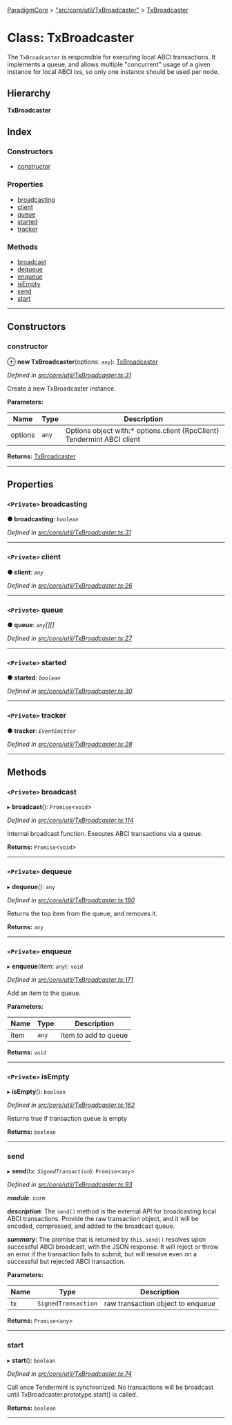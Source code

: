 [ParadigmCore](../README.md) > ["src/core/util/TxBroadcaster"](../modules/_src_core_util_txbroadcaster_.md) > [TxBroadcaster](../classes/_src_core_util_txbroadcaster_.txbroadcaster.md)

# Class: TxBroadcaster

The `TxBroadcaster` is responsible for executing local ABCI transactions. It implements a queue, and allows multiple "concurrent" usage of a given instance for local ABCI txs, so only one instance should be used per node.

## Hierarchy

**TxBroadcaster**

## Index

### Constructors

* [constructor](_src_core_util_txbroadcaster_.txbroadcaster.md#constructor)

### Properties

* [broadcasting](_src_core_util_txbroadcaster_.txbroadcaster.md#broadcasting)
* [client](_src_core_util_txbroadcaster_.txbroadcaster.md#client)
* [queue](_src_core_util_txbroadcaster_.txbroadcaster.md#queue)
* [started](_src_core_util_txbroadcaster_.txbroadcaster.md#started)
* [tracker](_src_core_util_txbroadcaster_.txbroadcaster.md#tracker)

### Methods

* [broadcast](_src_core_util_txbroadcaster_.txbroadcaster.md#broadcast)
* [dequeue](_src_core_util_txbroadcaster_.txbroadcaster.md#dequeue)
* [enqueue](_src_core_util_txbroadcaster_.txbroadcaster.md#enqueue)
* [isEmpty](_src_core_util_txbroadcaster_.txbroadcaster.md#isempty)
* [send](_src_core_util_txbroadcaster_.txbroadcaster.md#send)
* [start](_src_core_util_txbroadcaster_.txbroadcaster.md#start)

---

## Constructors

<a id="constructor"></a>

###  constructor

⊕ **new TxBroadcaster**(options: *`any`*): [TxBroadcaster](_src_core_util_txbroadcaster_.txbroadcaster.md)

*Defined in [src/core/util/TxBroadcaster.ts:31](https://github.com/paradigmfoundation/paradigmcore/blob/d73b640/src/core/util/TxBroadcaster.ts#L31)*

Create a new TxBroadcaster instance.

**Parameters:**

| Name | Type | Description |
| ------ | ------ | ------ |
| options | `any` |  Options object with:*   options.client {RpcClient} Tendermint ABCI client |

**Returns:** [TxBroadcaster](_src_core_util_txbroadcaster_.txbroadcaster.md)

___

## Properties

<a id="broadcasting"></a>

### `<Private>` broadcasting

**● broadcasting**: *`boolean`*

*Defined in [src/core/util/TxBroadcaster.ts:31](https://github.com/paradigmfoundation/paradigmcore/blob/d73b640/src/core/util/TxBroadcaster.ts#L31)*

___
<a id="client"></a>

### `<Private>` client

**● client**: *`any`*

*Defined in [src/core/util/TxBroadcaster.ts:26](https://github.com/paradigmfoundation/paradigmcore/blob/d73b640/src/core/util/TxBroadcaster.ts#L26)*

___
<a id="queue"></a>

### `<Private>` queue

**● queue**: *`any`[][]*

*Defined in [src/core/util/TxBroadcaster.ts:27](https://github.com/paradigmfoundation/paradigmcore/blob/d73b640/src/core/util/TxBroadcaster.ts#L27)*

___
<a id="started"></a>

### `<Private>` started

**● started**: *`boolean`*

*Defined in [src/core/util/TxBroadcaster.ts:30](https://github.com/paradigmfoundation/paradigmcore/blob/d73b640/src/core/util/TxBroadcaster.ts#L30)*

___
<a id="tracker"></a>

### `<Private>` tracker

**● tracker**: *`EventEmitter`*

*Defined in [src/core/util/TxBroadcaster.ts:28](https://github.com/paradigmfoundation/paradigmcore/blob/d73b640/src/core/util/TxBroadcaster.ts#L28)*

___

## Methods

<a id="broadcast"></a>

### `<Private>` broadcast

▸ **broadcast**(): `Promise`<`void`>

*Defined in [src/core/util/TxBroadcaster.ts:114](https://github.com/paradigmfoundation/paradigmcore/blob/d73b640/src/core/util/TxBroadcaster.ts#L114)*

Internal broadcast function. Executes ABCI transactions via a queue.

**Returns:** `Promise`<`void`>

___
<a id="dequeue"></a>

### `<Private>` dequeue

▸ **dequeue**(): `any`

*Defined in [src/core/util/TxBroadcaster.ts:180](https://github.com/paradigmfoundation/paradigmcore/blob/d73b640/src/core/util/TxBroadcaster.ts#L180)*

Returns the top item from the queue, and removes it.

**Returns:** `any`

___
<a id="enqueue"></a>

### `<Private>` enqueue

▸ **enqueue**(item: *`any`*): `void`

*Defined in [src/core/util/TxBroadcaster.ts:171](https://github.com/paradigmfoundation/paradigmcore/blob/d73b640/src/core/util/TxBroadcaster.ts#L171)*

Add an item to the queue.

**Parameters:**

| Name | Type | Description |
| ------ | ------ | ------ |
| item | `any` |  item to add to queue |

**Returns:** `void`

___
<a id="isempty"></a>

### `<Private>` isEmpty

▸ **isEmpty**(): `boolean`

*Defined in [src/core/util/TxBroadcaster.ts:162](https://github.com/paradigmfoundation/paradigmcore/blob/d73b640/src/core/util/TxBroadcaster.ts#L162)*

Returns true if transaction queue is empty

**Returns:** `boolean`

___
<a id="send"></a>

###  send

▸ **send**(tx: *`SignedTransaction`*): `Promise`<`any`>

*Defined in [src/core/util/TxBroadcaster.ts:93](https://github.com/paradigmfoundation/paradigmcore/blob/d73b640/src/core/util/TxBroadcaster.ts#L93)*

*__module__*: core

*__description__*: The `send()` method is the external API for broadcasting local ABCI transactions. Provide the raw transaction object, and it will be encoded, compressed, and added to the broadcast queue.

*__summary__*: The promise that is returned by `this.send()` resolves upon successful ABCI broadcast, with the JSON response. It will reject or throw an error if the transaction fails to submit, but will resolve even on a successful but rejected ABCI transaction.

**Parameters:**

| Name | Type | Description |
| ------ | ------ | ------ |
| tx | `SignedTransaction` |  raw transaction object to enqueue |

**Returns:** `Promise`<`any`>

___
<a id="start"></a>

###  start

▸ **start**(): `boolean`

*Defined in [src/core/util/TxBroadcaster.ts:74](https://github.com/paradigmfoundation/paradigmcore/blob/d73b640/src/core/util/TxBroadcaster.ts#L74)*

Call once Tendermint is synchronized. No transactions will be broadcast until TxBroadcaster.prototype.start() is called.

**Returns:** `boolean`

___

